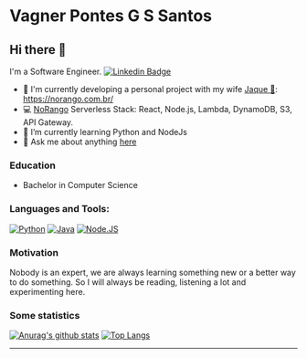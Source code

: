 # Vagner Pontes G S Santos

## Hi there 👋

I'm a Software Engineer. [![Linkedin Badge](https://img.shields.io/badge/-LinkedIn-blue?style=flat-square&logo=Linkedin&logoColor=white&link=https://www.linkedin.com/in/vagnerit/)](https://www.linkedin.com/in/vagnerit/)

- 🔭 I'm currently developing a personal project with my wife [ Jaque :heartbeat:](https://github.com/masjaque/): https://norango.com.br/
- :computer: [NoRango](https://norango.com.br/) Serverless Stack: React, Node.js, Lambda, DynamoDB, S3, API Gateway.
- 🌱 I’m currently learning Python and NodeJs
- 💬 Ask me about anything [here](https://github.com/vagnerpgss/vagnerpgss/issues)

### Education
- Bachelor in Computer Science

### Languages and Tools:

[![Python](https://img.shields.io/badge/Python-3.8-blue)](https://www.python.org/) [![Java](https://img.shields.io/badge/Java-11-success)](https://www.java.com/) [![Node.JS](https://img.shields.io/badge/Node.JS-12-red)](https://nodejs.org/en/)  

### Motivation
Nobody is an expert, we are always learning something new or a better way to do something. So I will always be reading, listening a lot and experimenting here.

### Some statistics

[![Anurag's github stats](https://github-readme-stats.vercel.app/api?username=vagnerpgss&count_private=true&show_icons=true&theme=chartreuse-dark)](https://github.com/anuraghazra/github-readme-stats)
[![Top Langs](https://github-readme-stats.vercel.app/api/top-langs/?username=vagnerpgss&layout=compact)](https://github.com/anuraghazra/github-readme-stats)


---
<!-- Here are some ideas to get you started:
- 🔭 I’m currently working on ...
- 🌱 I’m currently learning ...
- 👯 I’m looking to collaborate on ...
- 🤔 I’m looking for help with ...
- 💬 Ask me about ...
- 📫 How to reach me: ...
- 😄 Pronouns: ...
- ⚡ Fun fact: ...
-->
